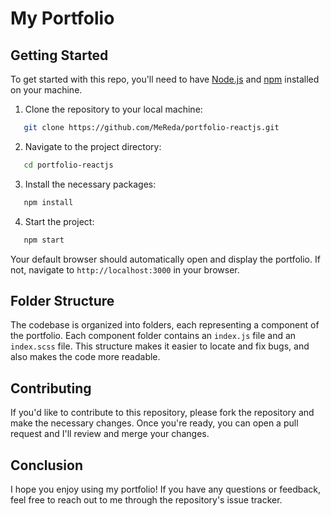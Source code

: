 # My Portfolio

## Getting Started

To get started with this repo, you'll need to have [Node.js](https://nodejs.org/en/) and [npm](https://www.npmjs.com/get-npm) installed on your machine.

1. Clone the repository to your local machine:

```sh
   git clone https://github.com/MeReda/portfolio-reactjs.git
```

2. Navigate to the project directory:

```sh
   cd portfolio-reactjs
```

3. Install the necessary packages:

```sh
   npm install
```

4. Start the project:

```sh
   npm start
```

Your default browser should automatically open and display the portfolio. If not, navigate to `http://localhost:3000` in your browser.

## Folder Structure

The codebase is organized into folders, each representing a component of the portfolio. Each component folder contains an `index.js` file and an `index.scss` file. This structure makes it easier to locate and fix bugs, and also makes the code more readable.

## Contributing

If you'd like to contribute to this repository, please fork the repository and make the necessary changes. Once you're ready, you can open a pull request and I'll review and merge your changes.

## Conclusion

I hope you enjoy using my portfolio! If you have any questions or feedback, feel free to reach out to me through the repository's issue tracker.
